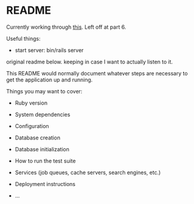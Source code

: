 # README

Currently working through [this](https://guides.rubyonrails.org/getting_started.html). Left off at part 6.

Useful things:

- start server: bin/rails server

original readme below. keeping in case I want to actually listen to it.

This README would normally document whatever steps are necessary to get the
application up and running.

Things you may want to cover:

- Ruby version

- System dependencies

- Configuration

- Database creation

- Database initialization

- How to run the test suite

- Services (job queues, cache servers, search engines, etc.)

- Deployment instructions

- ...
